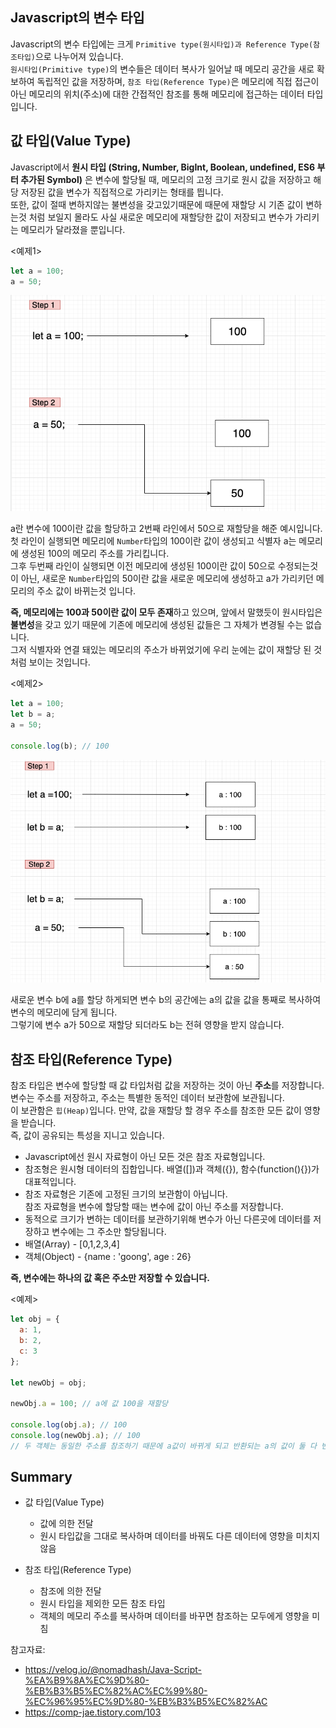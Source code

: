 ## Javascript의 변수 타입

Javascript의 변수 타입에는 크게 `Primitive type(원시타입)과 Reference Type(참조타입)`으로 나누어져 있습니다.  
`원시타입(Primitive type)`의 변수들은 데이터 복사가 일어날 때 메모리 공간을 새로 확보하여 독립적인 값을 저장하며, `참조 타입(Reference Type)`은 메모리에 직접 접근이 아닌 메모리의 위치(주소)에 대한 간접적인 참조를 통해 메모리에 접근하는 데이터 타입입니다.

## 값 타입(Value Type)

Javascript에서 **원시 타입 (String, Number, BigInt, Boolean, undefined, ES6 부터 추가된 Symbol)** 은 변수에 할당될 때, 메모리의 고정 크기로 원시 값을 저장하고 해당 저장된 값을 변수가 직접적으로 가리키는 형태를 띕니다.  
또한, 값이 절때 변하지않는 불변성을 갖고있기때문에 때문에 재할당 시 기존 값이 변하는것 처럼 보일지 몰라도 사실 새로운 메모리에 재할당한 값이 저장되고 변수가 가리키는 메모리가 달라졌을 뿐입니다.

<예제1>

```Javascript
let a = 100;
a = 50;
```

![primitiveType_1](./images/3_primitiveType-1.png)

a란 변수에 100이란 값을 할당하고 2번째 라인에서 50으로 재할당을 해준 예시입니다.  
첫 라인이 실행되면 메모리에 `Number`타입의 100이란 값이 생성되고 식별자 a는 메모리에 생성된 100의 메모리 주소를 가리킵니다.  
그후 두번째 라인이 실행되면 이전 메모리에 생성된 100이란 값이 50으로 수정되는것이 아닌, 새로운 `Number`타입의 50이란 값을 새로운 메모리에 생성하고 a가 가리키던 메모리의 주소 값이 바뀌는것 입니다.

**즉, 메모리에는 100과 50이란 값이 모두 존재**하고 있으며, 앞에서 말했듯이 원시타입은 **불변성**을 갖고 있기 때문에 기존에 메모리에 생성된 값들은 그 자체가 변경될 수는 없습니다.  
그저 식별자와 연결 돼있는 메모리의 주소가 바뀌었기에 우리 눈에는 값이 재할당 된 것처럼 보이는 것입니다.

<예제2>

```Javascript
let a = 100;
let b = a;
a = 50;

console.log(b); // 100
```

![primitiveType_2](./images/3_primitiveType-2.png)

새로운 변수 b에 a를 할당 하게되면 변수 b의 공간에는 a의 값을 값을 통째로 복사하여 변수의 메모리에 담게 됩니다.  
그렇기에 변수 a가 50으로 재할당 되더라도 b는 전혀 영향을 받지 않습니다.

## 참조 타입(Reference Type)

참조 타입은 변수에 할당할 때 값 타입처럼 값을 저장하는 것이 아닌 **주소**를 저장합니다.  
변수는 주소를 저장하고, 주소는 특별한 동적인 데이터 보관함에 보관됩니다.  
이 보관함은 `힙(Heap)`입니다. 만약, 값을 재할당 할 경우 주소를 참조한 모든 값이 영향을 받습니다.  
즉, 값이 공유되는 특성을 지니고 있습니다.

- Javascript에선 원시 자료형이 아닌 모든 것은 참조 자료형입니다.
- 참조형은 원시형 데이터의 집합입니다.
  배열([])과 객체({}), 함수(function(){})가 대표적입니다.
- 참조 자료형은 기존에 고정된 크기의 보관함이 아닙니다.  
  참조 자료형을 변수에 할당할 때는 변수에 값이 아닌 주소를 저장합니다.
- 동적으로 크기가 변하는 데이터를 보관하기위해 변수가 아닌 다른곳에 데이터를 저장하고 변수에는 그 주소만 할당됩니다.
- 배열(Array) - [0,1,2,3,4]
- 객체(Object) - {name : 'goong', age : 26}

**즉, 변수에는 하나의 값 혹은 주소만 저장할 수 있습니다.**

<예제>

```Javascript
let obj = {
  a: 1,
  b: 2,
  c: 3
};

let newObj = obj;

newObj.a = 100; // a에 값 100을 재할당

console.log(obj.a); // 100
console.log(newObj.a); // 100
// 두 객체는 동일한 주소를 참조하기 때문에 a값이 바뀌게 되고 반환되는 a의 값이 둘 다 변경됨.
```

## Summary

- 값 타입(Value Type)

  - 값에 의한 전달
  - 원시 타입값을 그대로 복사하며 데이터를 바꿔도 다른 데이터에 영향을 미치지 않음

- 참조 타입(Reference Type)
  - 참조에 의한 전달
  - 원시 타입을 제외한 모든 참조 타입
  - 객체의 메모리 주소를 복사하며 데이터를 바꾸면 참조하는 모두에게 영향을 미침

참고자료:

- https://velog.io/@nomadhash/Java-Script-%EA%B9%8A%EC%9D%80-%EB%B3%B5%EC%82%AC%EC%99%80-%EC%96%95%EC%9D%80-%EB%B3%B5%EC%82%AC
- https://comp-jae.tistory.com/103
